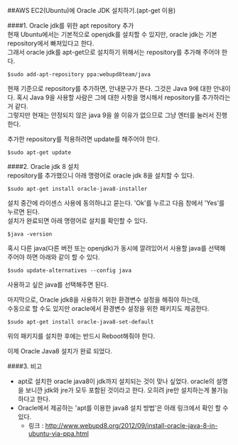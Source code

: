 ##AWS EC2(Ubuntu)에 Oracle JDK 설치하기.(apt-get 이용)

####1. Oracle jdk를 위한 apt repository 추가  
현재 Ubuntu에서는 기본적으로 openjdk를 설치할 수 있지만, oracle jdk는 기본 repository에서 빠져있다고 한다.  
그래서 oracle jdk를 apt-get으로 설치하기 위해서는 repository를 추가해 주어야 한다.  

```
$sudo add-apt-repository ppa:webupd8team/java
```

현재 기준으로 repository를 추가하면, 안내문구가 뜬다. 그것은 Java 9에 대한 안내이다. 혹시 Java 9을 사용할 사람은 그에 대한 사항을 명시해서 repository를 추가하라는 거 같다.  
그렇지만 현재는 안정되지 않은 java 9을 쓸 이유가 없으므로 그냥 엔터를 눌러서 진행한다.  

추가한 repository를 적용하려면 update를 해주어야 한다.  
```
$sudo apt-get update
```


####2. Oracle jdk 8 설치  
repository를 추가했으니 아래 명령어로 oracle jdk 8을 설치할 수 있다.  
```
$sudo apt-get install oracle-java8-installer
```

설치 중간에 라이센스 사용에 동의하냐고 묻는다. 'Ok'를 누르고 다음 창에서 'Yes'를 누르면 된다.  
설치가 완료되면 아래 명령어로 설치를 확인할 수 있다.  
```
$java -version
```

혹시 다른 java(다른 버전 또는 openjdk)가 동시에 깔려있어서 사용할 java를 선택해 주어야 하면 아래와 같이 할 수 있다.  
```
$sudo update-alternatives --config java
```
사용하고 싶은 java를 선택해주면 된다.  

마지막으로, Oracle jdk8을 사용하기 위한 환경변수 설정을 해줘야 하는데,  
수동으로 할 수도 있지만 oracle에서 환경변수 설정을 위한 패키지도 제공한다.  
```
$sudo apt-get install oracle-java8-set-default
```
위의 패키지를 설치한 후에는 반드시 Reboot해줘야 한다.  

이제 Oracle Java8 설치가 완료 되었다.

####3. 비고
- apt로 설치한 oracle java8이 jdk까지 설치되는 것이 맞나 싶었다. oracle의 설명을 보니깐 jdk와 jre가 모두 포함된 것이라고 한다. 오히려 jre만 설치하는게 불가능하다고 한다.
- Oracle에서 제공하는 'apt를 이용한 java8 설치 방법'은 아래 링크에서 확인 할 수 있다.
  - 링크 : http://www.webupd8.org/2012/09/install-oracle-java-8-in-ubuntu-via-ppa.html
